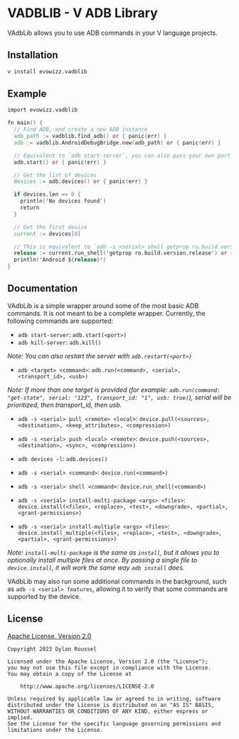 # VADBLIB - V ADB Library
VAdbLib allows you to use ADB commands in your V language projects.

## Installation
```bash
v install evowizz.vadblib
```

## Example
```v
import evowizz.vadblib

fn main() {
  // Find ADB, and create a new ADB instance
  adb_path := vadblib.find_adb() or { panic(err) }
  adb := vadblib.AndroidDebugBridge.new(adb_path) or { panic(err) }

  // Equivalent to `adb start-server`, you can also pass your own port
  adb.start() or { panic(err) }

  // Get the list of devices
  devices := adb.devices() or { panic(err) }

  if devices.len == 0 {
    println('No devices found')
    return
  }

  // Get the first device
  current := devices[0]

  // This is equivalent to `adb -s <serial> shell getprop ro.build.version.release`
  release := current.run_shell('getprop ro.build.version.release') or { panic(err) }
  println('Android ${release}')
}
```

## Documentation
VAdbLib is a simple wrapper around some of the most basic ADB commands. It is not meant to be a complete wrapper. Currently, the following commands are supported:

- `adb start-server`: `adb.start(<port>)`
- `adb kill-server`: `adb.kill()`

_Note: You can also restart the server with `adb.restart(<port>)`_

- `adb <target> <command>`: `adb.run(<command>, <serial>, <transport_id>, <usb>)`

_Note: If more than one target is provided (for example: `adb.run(command: "get-state", serial: "123", transport_id: "1", usb: true)`), serial will be prioritized, then transport_id, then usb._

- `adb -s <serial> pull <remote> <local>`: `device.pull(<sources>, <destination>, <keep_attributes>, <compression>)`
- `adb -s <serial> push <local> <remote>`: `device.push(<sources>, <destination>, <sync>, <compression>)`

- `adb devices -l`: `adb.devices()`
- `adb -s <serial> <command>`: `device.run(<command>)`
- `adb -s <serial> shell <command>`: `device.run_shell(<command>)`
- `adb -s <serial> install-multi-package <args> <files>`: `device.install(<files>, <replace>, <test>, <downgrade>, <partial>, <grant-permissions>)`  
- `adb -s <serial> install-multiple <args> <files>`: `device.install_multiple(<files>, <replace>, <test>, <downgrade>, <partial>, <grant-permissions>)`

_Note: `install-multi-package` is the same as `install`, but it allows you to optionally install multiple files at once. By passing a single file to `device.install`, it will work the same way `adb install` does._

VAdbLib may also run some additional commands in the background, such as `adb -s <serial> features`, allowing it to verify that some commands are supported by the device.

## License

[Apache License, Version 2.0](LICENSE)
```
Copyright 2023 Dylan Roussel

Licensed under the Apache License, Version 2.0 (the "License");
you may not use this file except in compliance with the License.
You may obtain a copy of the License at

    http://www.apache.org/licenses/LICENSE-2.0

Unless required by applicable law or agreed to in writing, software
distributed under the License is distributed on an "AS IS" BASIS,
WITHOUT WARRANTIES OR CONDITIONS OF ANY KIND, either express or implied.
See the License for the specific language governing permissions and
limitations under the License.
```